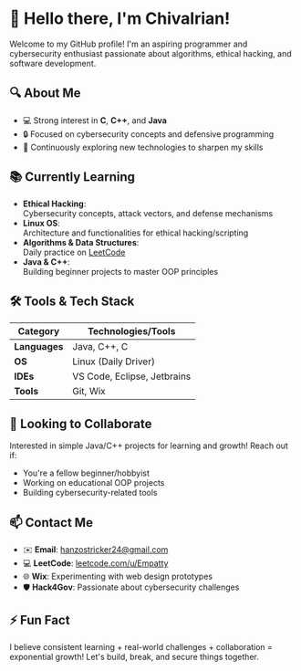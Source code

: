 # 👋 Hello there, I'm Chivalrian!

Welcome to my GitHub profile! I'm an aspiring programmer and cybersecurity enthusiast passionate about algorithms, ethical hacking, and software development.

## 🔍 About Me
- 💻 Strong interest in **C**, **C++**, and **Java**
- 🔒 Focused on cybersecurity concepts and defensive programming
- 🌱 Continuously exploring new technologies to sharpen my skills

## 📚 Currently Learning
- **Ethical Hacking**:  
  Cybersecurity concepts, attack vectors, and defense mechanisms
- **Linux OS**:  
  Architecture and functionalities for ethical hacking/scripting
- **Algorithms & Data Structures**:  
  Daily practice on [LeetCode](https://leetcode.com/u/Empatty/)
- **Java & C++**:  
  Building beginner projects to master OOP principles

## 🛠️ Tools & Tech Stack
| Category       | Technologies/Tools                     |
|----------------|----------------------------------------|
| **Languages**  | Java, C++, C                           |
| **OS**         | Linux (Daily Driver)                   |
| **IDEs**       | VS Code, Eclipse, Jetbrains            |
| **Tools**      | Git, Wix                               |                    

## 🤝 Looking to Collaborate
Interested in simple Java/C++ projects for learning and growth! Reach out if:
- You're a fellow beginner/hobbyist
- Working on educational OOP projects
- Building cybersecurity-related tools

## 📫 Contact Me
- ✉️ **Email**: [hanzostricker24@gmail.com](mailto:hanzostricker24@gmail.com)
- 💻 **LeetCode**: [leetcode.com/u/Empatty](https://leetcode.com/u/Empatty/)
- 🌐 **Wix**: Experimenting with web design prototypes
- 🛡️ **Hack4Gov**: Passionate about cybersecurity challenges

## ⚡ Fun Fact
I believe consistent learning + real-world challenges + collaboration = exponential growth! Let's build, break, and secure things together.
